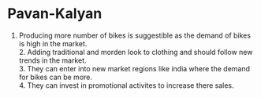 # Pavan-Kalyan
																				
  1. Producing more number of bikes is suggestible as the demand of bikes is high in the market.																				
	2. Adding traditional and morden look to clothing and should follow new trends in the market.																			
	3. They can enter into new market regions like india where the demand for bikes can be more.																			
	4. They can invest in promotional activites to increase there sales. 																			
																				
